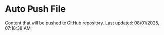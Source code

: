 # Auto Push File

Content that will be pushed to GitHub repository.
Last updated: 08/01/2025, 07:18:38 AM